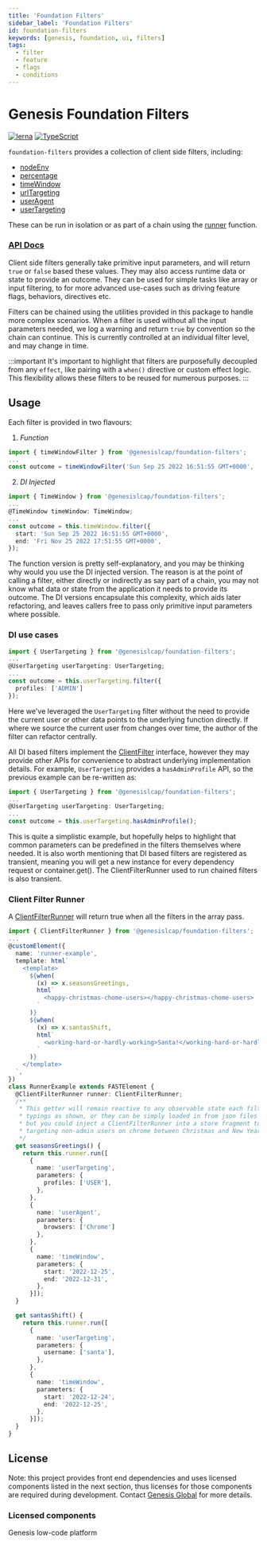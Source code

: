 ```yaml
---
title: 'Foundation Filters'
sidebar_label: 'Foundation Filters'
id: foundation-filters
keywords: [genesis, foundation, ui, filters]
tags:
  - filter
  - feature
  - flags
  - conditions
---
```


# Genesis Foundation Filters

[![lerna](https://img.shields.io/badge/maintained%20with-lerna-cc00ff.svg)](https://lerna.js.org/)
[![TypeScript](https://img.shields.io/badge/%3C%2F%3E-TypeScript-%230074c1.svg)](https://www.typescriptlang.org/)

`foundation-filters` provides a collection of client side filters, including:

* [nodeEnv](./docs/api/foundation-filters.nodeenvfilter.md)
* [percentage](./docs/api/foundation-filters.percentagefilter.md)
* [timeWindow](./docs/api/foundation-filters.timewindowfilter.md)
* [urlTargeting](./docs/api/foundation-filters.urltargetingfilter.md)
* [userAgent](./docs/api/foundation-filters.useragentfilter.md)
* [userTargeting](./docs/api/foundation-filters.usertargetingfilter.md)

These can be run in isolation or as part of a chain using the [runner](./docs/api/foundation-filters.runner.md) function.

### [API Docs](./docs/api/index.md)

Client side filters generally take primitive input parameters, and will return `true` or `false` based these
values. They may also access runtime data or state to provide an outcome. They can be used for simple tasks like array
or input filtering, to for more advanced use-cases such as driving feature flags, behaviors, directives etc.

Filters can be chained using the utilities provided in this package to handle more complex scenarios. When a filter is
used without all the input parameters needed, we log a warning and return `true` by convention so the chain can continue.
This is currently controlled at an individual filter level, and may change in time.

:::important
It's important to highlight that filters are purposefully decoupled from any `effect`, like pairing with a `when()`
directive or custom effect logic. This flexibility allows these filters to be reused for numerous purposes.
:::

## Usage

Each filter is provided in two flavours:

1. *Function*

```ts
import { timeWindowFilter } from '@genesislcap/foundation-filters';
...
const outcome = timeWindowFilter('Sun Sep 25 2022 16:51:55 GMT+0000', 'Fri Nov 25 2022 17:51:55 GMT+0000');
```

2. *DI Injected*

```ts
import { TimeWindow } from '@genesislcap/foundation-filters';
...
@TimeWindow timeWindow: TimeWindow;
...
const outcome = this.timeWindow.filter({
  start: 'Sun Sep 25 2022 16:51:55 GMT+0000',
  end: 'Fri Nov 25 2022 17:51:55 GMT+0000',
});
```

The function version is pretty self-explanatory, and you may be thinking why would you use the DI injected version. The
reason is at the point of calling a filter, either directly or indirectly as say part of a chain, you may not know what
data or state from the application it needs to provide its outcome. The DI versions encapsulate this complexity, which
aids later refactoring, and leaves callers free to pass only primitive input parameters where possible.

### DI use cases

```ts
import { UserTargeting } from '@genesislcap/foundation-filters';
...
@UserTargeting userTargeting: UserTargeting;
...
const outcome = this.userTargeting.filter({
  profiles: ['ADMIN']
});
```

Here we've leveraged the `UserTargeting` filter without the need to provide the current user or other data points to
the underlying function directly. If where we source the current user from changes over time, the author of the filter
can refactor centrally.

All DI based filters implement the [ClientFilter](./docs/api/foundation-filters.clientfilter.md) interface, however they
may provide other APIs for convenience to abstract underlying implementation details. For example, `UserTargeting`
provides a `hasAdminProfile` API, so the previous example can be re-written as:

```ts
import { UserTargeting } from '@genesislcap/foundation-filters';
...
@UserTargeting userTargeting: UserTargeting;
...
const outcome = this.userTargeting.hasAdminProfile();
```

This is quite a simplistic example, but hopefully helps to highlight that common parameters can be predefined in the
filters themselves where needed. It is also worth mentioning that DI based filters are registered as transient, meaning
you will get a new instance for every dependency request or container.get(). The ClientFilterRunner used to run chained
filters is also transient.

### Client Filter Runner

A [ClientFilterRunner](./docs/api/foundation-filters.clientfilterrunner.md) will return true when all the filters in the array pass.

```ts
import { ClientFilterRunner } from '@genesislcap/foundation-filters';
...
@customElement({
  name: 'runner-example',
  template: html`
    <template>
      ${when(
        (x) => x.seasonsGreetings,
        html`
          <happy-christmas-chome-users></happy-christmas-chome-users>
        `
      )}
      ${when(
        (x) => x.santasShift,
        html`
          <working-hard-or-hardly-working>Santa!</working-hard-or-hardly-working>
        `
      )}
    </template>
  `,
})
class RunnerExample extends FASTElement {
  @ClientFilterRunner runner: ClientFilterRunner;
  /**
   * This getter will remain reactive to any observable state each filter may use. Filters can be defined with strong
   * typings as shown, or they can be simply loaded in from json files etc. Here we've defined the chain in the element,
   * but you could inject a ClientFilterRunner into a store fragment to centralise and share such logic. Here we're
   * targeting non-admin users on chrome between Christmas and New Year.
   */
  get seasonsGreetings() {
    return this.runner.run([
      {
        name: 'userTargeting',
        parameters: {
          profiles: ['USER'],
        },
      },
      {
        name: 'userAgent',
        parameters: {
          browsers: ['Chrome']
        },
      },
      {
        name: 'timeWindow',
        parameters: {
          start: '2022-12-25',
          end: '2022-12-31',
        },
      }]);
  }

  get santasShift() {
    return this.runner.run([
      {
        name: 'userTargeting',
        parameters: {
          username: ['santa'],
        },
      },
      {
        name: 'timeWindow',
        parameters: {
          start: '2022-12-24',
          end: '2022-12-25',
        },
      }]);
  }
}
```

## License

Note: this project provides front end dependencies and uses licensed components listed in the next section, thus licenses for those components are required during development. Contact [Genesis Global](https://genesis.global/contact-us/) for more details.

### Licensed components
Genesis low-code platform